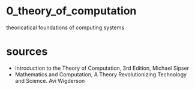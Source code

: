 # 0_theory_of_computation
theoricatical foundations of computing systems

# sources
* Introduction to the Theory of Computation, 3rd Edition, Michael Sipser
* Mathematics and Computation, A Theory Revolutionizing Technology and Science. Avi Wigderson


